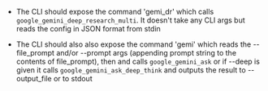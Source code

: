 
- The CLI should expose the command 'gemi_dr' which calls  `google_gemini_deep_research_multi`. It doesn't take any CLI args but reads the config in JSON format from stdin

- The CLI should also also expose the command 'gemi' which reads the --file_prompt and/or --prompt args (appending prompt string to the contents of file_prompt), then and calls `google_gemini_ask` or if --deep is given it calls `google_gemini_ask_deep_think` and outputs the result to --output_file or to stdout